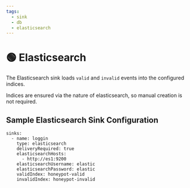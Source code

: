 ```yaml
---
tags:
  - sink
  - db
  - elasticsearch
---
```


# 🟢 Elasticsearch

The Elasticsearch sink loads `valid` and `invalid` events into the configured indices.

Indices are ensured via the nature of elasticsearch, so manual creation is not required.

## Sample Elasticsearch Sink Configuration

```
sinks:
  - name: loggin
    type: elasticsearch
    deliveryRequired: true
    elasticsearchHosts: 
      - http://es1:9200
    elasticsearchUsername: elastic
    elasticsearchPassword: elastic
    validIndex: honeypot-valid
    invalidIndex: honeypot-invalid
```

